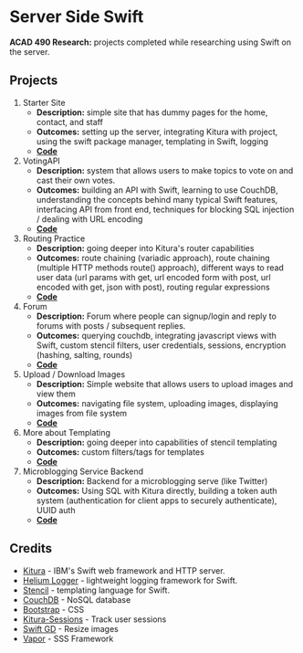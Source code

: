 # Server Side Swift
**ACAD 490 Research:** projects completed while researching using Swift on the server.

## Projects
1. Starter Site
	* **Description:** simple site that has dummy pages for the home, contact, and staff
	* **Outcomes:** setting up the server, integrating Kitura with project, using the swift package manager, templating in Swift, logging
	* **[Code](https://github.com/surayashivji/KituraProgress/tree/master/1basicsite)**
2. VotingAPI
	* **Description:** system that allows users to make topics to vote on and cast their own votes.
	* **Outcomes:** building an API with Swift, learning to use CouchDB, understanding the concepts behind many typical Swift features, interfacing API from front end, techniques for blocking SQL injection / dealing with URL encoding
	* **[Code](https://github.com/surayashivji/KituraProgress/tree/master/2votingapi)**
3. Routing Practice
	* **Description:** going deeper into Kitura's router capabilities
	* **Outcomes:** route chaining (variadic approach), route chaining (multiple HTTP methods route() approach), different ways to read user data (url params with get, url encoded form with post, url encoded with get, json with post), routing regular expressions
	* **[Code](https://github.com/surayashivji/KituraProgress/tree/master/3routing)**
4. Forum
	* **Description:** Forum where people can signup/login and reply to forums with posts / subsequent replies. 
	* **Outcomes:** querying couchdb, integrating javascript views with Swift, custom stencil filters, user credentials, sessions, encryption (hashing, salting, rounds)
	* **[Code](https://github.com/surayashivji/KituraProgress/tree/master/4forum)**
5. Upload / Download Images
	* **Description:** Simple website that allows users to upload images and view them
	* **Outcomes:** navigating file system, uploading images, displaying images from file system
	* **[Code](https://github.com/surayashivji/KituraProgress/tree/master/5imagedownloads)**
6. More about Templating
	* **Description:** going deeper into capabilities of stencil templating
	* **Outcomes:** custom filters/tags for templates
	* **[Code](https://github.com/surayashivji/KituraProgress/tree/master/6templates)**
7. Microblogging Service Backend
	* **Description:** Backend for a microblogging serve (like Twitter)
	* **Outcomes:** Using SQL with Kitura directly, building a token auth system (authentication for client apps to securely authenticate), UUID auth
	* **[Code](https://github.com/surayashivji/KituraProgress/tree/master/7microbackend)**
	
## Credits
* [Kitura](https://github.com/IBM-Swift/Kitura) - IBM's Swift web framework and HTTP server.
* [Helium Logger](https://github.com/IBM-Swift/HeliumLogger) - lightweight logging framework for Swift.
* [Stencil](https://github.com/IBM-Swift/Kitura-StencilTemplateEngine) - templating language for Swift.
* [CouchDB](https://github.com/IBM-Swift/Kitura-CouchDB) - NoSQL database
* [Bootstrap](http://getbootstrap.com/) - CSS
* [Kitura-Sessions](https://github.com/IBM-Swift/Kitura-Session) - Track user sessions
* [Swift GD](https://github.com/twostraws/SwiftGD) - Resize images
* [Vapor](https://github.com/vapor/vapor) - SSS Framework